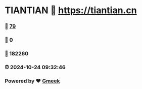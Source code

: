 # TIANTIAN :link: https://tiantian.cn 
### :page_facing_up: [79](https://tiantian.cn/tag.html) 
### :speech_balloon: 0 
### :hibiscus: 182260 
### :alarm_clock: 2024-10-24 09:32:46 
### Powered by :heart: [Gmeek](https://github.com/Meekdai/Gmeek)
